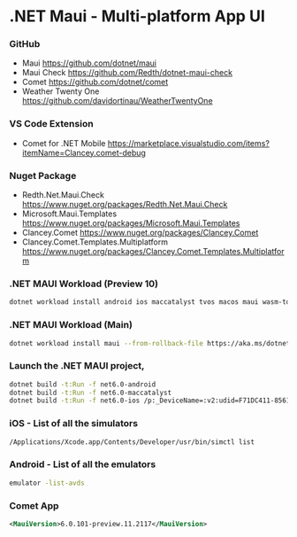 # .NET Maui - Multi-platform App UI

### GitHub
* Maui https://github.com/dotnet/maui
* Maui Check https://github.com/Redth/dotnet-maui-check
* Comet https://github.com/dotnet/comet
* Weather Twenty One https://github.com/davidortinau/WeatherTwentyOne

### VS Code Extension
* Comet for .NET Mobile https://marketplace.visualstudio.com/items?itemName=Clancey.comet-debug

### Nuget Package
* Redth.Net.Maui.Check https://www.nuget.org/packages/Redth.Net.Maui.Check
* Microsoft.Maui.Templates https://www.nuget.org/packages/Microsoft.Maui.Templates
* Clancey.Comet https://www.nuget.org/packages/Clancey.Comet
* Clancey.Comet.Templates.Multiplatform https://www.nuget.org/packages/Clancey.Comet.Templates.Multiplatform


### .NET MAUI Workload (Preview 10)
```sh
dotnet workload install android ios maccatalyst tvos macos maui wasm-tools --from-rollback-file https://aka.ms/dotnet/maui/preview.10.json --source https://aka.ms/dotnet6/nuget/index.json --source https://api.nuget.org/v3/index.json
```

### .NET MAUI Workload (Main)
```sh
dotnet workload install maui --from-rollback-file https://aka.ms/dotnet/maui/main.json --source https://aka.ms/dotnet6/nuget/index.json --source https://api.nuget.org/v3/index.json
```

### Launch the .NET MAUI project,
```sh
dotnet build -t:Run -f net6.0-android
dotnet build -t:Run -f net6.0-maccatalyst
dotnet build -t:Run -f net6.0-ios /p:_DeviceName=:v2:udid=F71DC411-8561-49AF-9649-8FBB9CC3F60A
```

### iOS - List of all the simulators
```sh
/Applications/Xcode.app/Contents/Developer/usr/bin/simctl list
```

### Android - List of all the emulators
```sh
emulator -list-avds
```

### Comet App

```xml
<MauiVersion>6.0.101-preview.11.2117</MauiVersion>
```
